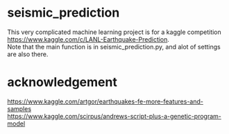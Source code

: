 # seismic_prediction
This very complicated machine learning project is for a kaggle competition https://www.kaggle.com/c/LANL-Earthquake-Prediction.  
Note that the main function is in seismic_prediction.py, and alot of settings are also there.

# acknowledgement
https://www.kaggle.com/artgor/earthquakes-fe-more-features-and-samples  
https://www.kaggle.com/scirpus/andrews-script-plus-a-genetic-program-model
